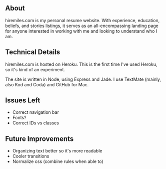 About
-------

hiremiles.com is my personal resume website. With experience, education, beliefs, and stories listings, it serves as an all-encompassing landing page for anyone interested in working with me and looking to understand who I am.


Technical Details
------------------

hiremiles.com is hosted on Heroku. This is the first time I've used Heroku, so it's kind of an experiment.

The site is written in Node, using Express and Jade. I use TextMate (mainly, also Kod and Coda) and GitHub for Mac.


Issues Left
---------------
- Correct navigation bar
- Fonts?
- Correct IDs vs classes

Future Improvements
---------------------
- Organizing text better so it's more readable
- Cooler transitions
- Normalize css (combine rules when able to)